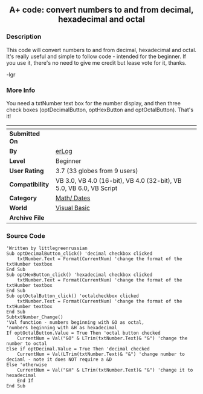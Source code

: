 ﻿<div align="center">

## A\+ code: convert numbers to and from decimal, hexadecimal and octal


</div>

### Description

This code will convert numbers to and from decimal, hexadecimal and octal. It's really useful and simple to follow code - intended for the beginner. If you use it, there's no need to give me credit but lease vote for it, thanks.

-lgr
 
### More Info
 
You need a txtNumber text box for the number display, and then three check boxes (optDecimalButton, optHexButton and optOctalButton). That's it!


<span>             |<span>
---                |---
**Submitted On**   |
**By**             |[erLog](https://github.com/Planet-Source-Code/PSCIndex/blob/master/ByAuthor/erlog.md)
**Level**          |Beginner
**User Rating**    |3.7 (33 globes from 9 users)
**Compatibility**  |VB 3\.0, VB 4\.0 \(16\-bit\), VB 4\.0 \(32\-bit\), VB 5\.0, VB 6\.0, VB Script
**Category**       |[Math/ Dates](https://github.com/Planet-Source-Code/PSCIndex/blob/master/ByCategory/math-dates__1-37.md)
**World**          |[Visual Basic](https://github.com/Planet-Source-Code/PSCIndex/blob/master/ByWorld/visual-basic.md)
**Archive File**   |[](https://github.com/Planet-Source-Code/erlog-a-code-convert-numbers-to-and-from-decimal-hexadecimal-and-octal__1-22628/archive/master.zip)





### Source Code

```
'Written by littlegreenrussian
Sub optDecimalButton_click() 'decimal checkbox clicked
	txtNumber.Text = Format(CurrentNum) 'change the format of the txtHumber textbox
End Sub
Sub optHexButton_click() 'hexadecimal checkbox clicked
	txtNumber.Text = Format(CurrentNum) 'change the format of the txtHumber textbox
End Sub
Sub optOctalButton_click() 'octalcheckbox clicked
	txtNumber.Text = Format(CurrentNum) 'change the format of the txtHumber textbox
End Sub
SubtxtNumber_Change()
'Val function - numbers beginning with &O as octal,
'numbers beginning with &H as hexadecimal
If optOctalButton.Value = True Then 'octal button checked
	CurrentNum = Val("&O" & LTrim(txtNumber.Text)& "&") 'change the number to octal
Else if optDecimal.Value = True Then 'decimal checked
	CurrentNum = Val(LTrim(txtNumber.Text)& "&") 'change number to deciaml - note it does NOT require a &D
Else 'otherwise
	CurrentNum = Val("&H" & LTrim(txtNumber.Text)& "&") 'change it to hexadecimal
	End If
End Sub
```

